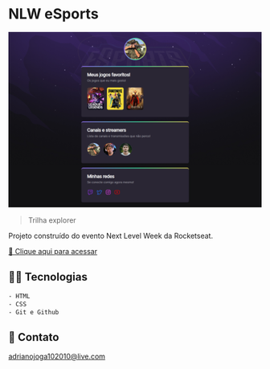 # NLW eSports 

![preview](./.github/preview.png)

> Trilha explorer

Projeto construído do evento Next Level Week da Rocketseat.

[ 🔗 Clique aqui para acessar](https://github.com/adrianoguerra/nlw)

## 👨‍💻 Tecnologias

    - HTML
    - CSS
    - Git e Github

## 🚀 Contato

adrianojoga102010@live.com
